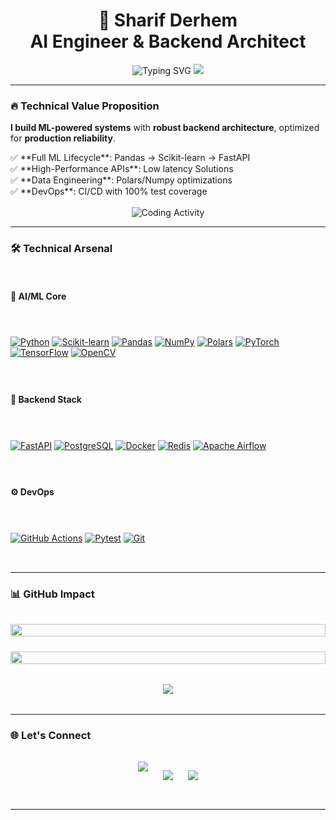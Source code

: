 <h1 align="center">🚀 Sharif Derhem<br>AI Engineer & Backend Architect</h1>

<div align="center">
  <img src="https://readme-typing-svg.herokuapp.com?font=Fira+Code&weight=600&size=23&duration=3000&pause=900&color=38BCF7&center=true&width=435&lines=ML+Engineer+Who+Ships;Production-Ready+AI;Backend+Systems+Architect;Open+Source+Contributor" alt="Typing SVG" style="max-width: 95%">
  
  <img src="https://komarev.com/ghpvc/?username=SharifDer&color=blueviolet&style=flat-square">
</div>

---

### 🔥 Technical Value Proposition

**I build ML-powered systems** with **robust backend architecture**, optimized for **production reliability**.

<div style="display: flex; flex-wrap: wrap; gap: 1rem; justify-content: center; align-items: center;">
  <div style="flex: 1 1 300px; min-width: 280px;">
    ✅ **Full ML Lifecycle**: Pandas → Scikit-learn → FastAPI<br>
    ✅ **High-Performance APIs**: Low latency Solutions<br>
    ✅ **Data Engineering**: Polars/Numpy optimizations<br>
    ✅ **DevOps**: CI/CD with 100% test coverage
  </div>
  <div style="flex: 1 1 300px; text-align: center;">
    <img src="https://github-readme-stats.vercel.app/api/wakatime?username=SharifDer&layout=compact&theme=vision-friendly-dark&hide_border=true&v=2" alt="Coding Activity" style="max-width: 100%; height: auto;">
  </div>
</div>

---

### 🛠️ Technical Arsenal

<div style="display: grid; grid-template-columns: repeat(auto-fit, minmax(300px, 1fr)); gap: 1.5rem; margin: 2rem 0;">

#### 🤖 AI/ML Core
[![Python](https://img.shields.io/badge/Python-3776AB?logo=python&logoColor=white)](https://www.python.org)
[![Scikit-learn](https://img.shields.io/badge/Scikit_Learn-F7931E?logo=scikit-learn&logoColor=white)](https://scikit-learn.org)
[![Pandas](https://img.shields.io/badge/Pandas-150458?logo=pandas&logoColor=white)](https://pandas.pydata.org)
[![NumPy](https://img.shields.io/badge/Numpy-013243?logo=numpy&logoColor=white)](https://numpy.org)
[![Polars](https://img.shields.io/badge/Polars-CD792C?logo=polars&logoColor=white)](https://www.pola.rs)
[![PyTorch](https://img.shields.io/badge/PyTorch-EE4C2C?logo=pytorch&logoColor=white)](https://pytorch.org)
[![TensorFlow](https://img.shields.io/badge/TensorFlow-FF6F00?logo=tensorflow&logoColor=white)](https://www.tensorflow.org)
[![OpenCV](https://img.shields.io/badge/OpenCV-5C3EE8?logo=opencv&logoColor=white)](https://opencv.org)

#### 🔧 Backend Stack
[![FastAPI](https://img.shields.io/badge/FastAPI-009688?logo=fastapi&logoColor=white)](https://fastapi.tiangolo.com)
[![PostgreSQL](https://img.shields.io/badge/PostgreSQL-316192?logo=postgresql&logoColor=white)](https://www.postgresql.org)
[![Docker](https://img.shields.io/badge/Docker-2496ED?logo=docker&logoColor=white)](https://www.docker.com)
[![Redis](https://img.shields.io/badge/Redis-DC382D?logo=redis&logoColor=white)](https://redis.io)
[![Apache Airflow](https://img.shields.io/badge/Apache%20Airflow-017CEE?logo=Apache%20Airflow&logoColor=white)](https://airflow.apache.org)

#### ⚙️ DevOps
[![GitHub Actions](https://img.shields.io/badge/GitHub_Actions-2088FF?logo=github-actions&logoColor=white)](https://github.com/features/actions)
[![Pytest](https://img.shields.io/badge/Pytest-0A9EDC?logo=pytest&logoColor=white)](https://docs.pytest.org)
[![Git](https://img.shields.io/badge/Git-F05032?logo=git&logoColor=white)](https://git-scm.com)
</div>

---

### 📊 GitHub Impact

<div style="display: grid; grid-template-columns: repeat(auto-fit, minmax(300px, 1fr)); gap: 1.5rem; margin: 2rem 0;">
  <a href="https://github.com/SharifDer">
    <img src="https://github-readme-stats.vercel.app/api?username=SharifDer&show_icons=true&theme=vision-friendly-dark&hide_border=true&include_all_commits=true" style="width: 100%; height: auto;">
  </a>
  
  <a href="https://github.com/SharifDer?tab=repositories">
    <img src="https://github-readme-stats.vercel.app/api/top-langs/?username=SharifDer&layout=compact&theme=vision-friendly-dark&hide_border=true&hide=html,css,scss" style="width: 100%; height: auto;">
  </a>
</div>

<div align="center" style="margin: 2rem 0;">
  <a href="https://git.io/streak-stats">
    <img src="https://streak-stats.demolab.com?user=SharifDer&theme=vision-friendly-dark&hide_border=true&date_format=M%20j%5B%2C%20Y%5D" style="max-width: 95%">
  </a>
</div>

---

### 🌐 Let's Connect

<div align="center" style="display: flex; justify-content: center; gap: 1.5rem; flex-wrap: wrap; margin: 2rem 0;">
  <a href="https://www.linkedin.com/in/sharif-derhem-22717032b/" 
     style="transition: transform 0.3s ease;" 
     onmouseover="this.style.transform='scale(1.1)'" 
     onmouseout="this.style.transform='scale(1)'">
    <img src="https://img.shields.io/badge/LinkedIn-0A66C2?logo=linkedin&logoColor=white&style=for-the-badge">
  </a>
  
  <a href="mailto:sharifderhem@gmail.com"
     style="transition: transform 0.3s ease;"
     onmouseover="this.style.transform='scale(1.1)'"
     onmouseout="this.style.transform='scale(1)'">
    <img src="https://img.shields.io/badge/Email-EA4335?logo=gmail&logoColor=white&style=for-the-badge">
  </a>
  
  <a href="https://github.com/SharifDer"
     style="transition: transform 0.3s ease;"
     onmouseover="this.style.transform='scale(1.1)'"
     onmouseout="this.style.transform='scale(1)'">
    <img src="https://img.shields.io/badge/GitHub-181717?logo=github&logoColor=white&style=for-the-badge">
  </a>
</div>

---

<p align="center" style="font-style: italic; font-size: 0.9rem; color: #38BCF7; animation: fadeIn 2s ease-in;">
  "Shipping production ML is 10% algorithms, 90% engineering rigor"
  <br><br>
  <b style="display: inline-block; padding: 0.5rem 1rem; background: #1a1a1a; border-radius: 5px; margin-top: 0.5rem;">
    Current Focus: Optimizing real-time feature pipelines with Polars, Pandas & Apache Airflow
  </b>
</p>

<style>
  @keyframes fadeIn {
    from { opacity: 0; transform: translateY(20px); }
    to { opacity: 1; transform: translateY(0); }
  }
</style>
